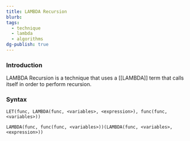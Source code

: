 ```yaml
---
title: LAMBDA Recursion
blurb: 
tags:
  - technique
  - lambda
  - algorithms
dg-publish: true
---
```


### Introduction

LAMBDA Recursion is a technique that uses a [[LAMBDA]] term that calls itself in order to perform recursion.

### Syntax

```
LET(func, LAMBDA(func, <variables>, <expression>), func(func, <variables>))
```

```
LAMBDA(func, func(func, <variables>))(LAMBDA(func, <variables>, <expression>))
```

